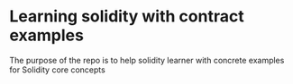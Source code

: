 # Learning solidity with contract examples

The purpose of the repo is to help solidity learner with concrete examples for Solidity core concepts
